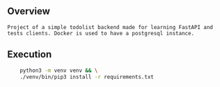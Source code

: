 ## Overview
    Project of a simple todolist backend made for learning FastAPI and tests clients. Docker is used to have a postgresql instance.
## Execution

```sh
    python3 -m venv venv && \
    ./venv/bin/pip3 install -r requirements.txt
```

<!-- ## Resources
FastAPI - https://fastapi.tiangolo.com/learn/
FastAPI Best Practices - https://github.com/zhanymkanov/fastapi-best-practices
Pydantic - https://docs.pydantic.dev/latest/
uvicorn - https://www.uvicorn.org/
Microservices Python FastAPI - https://www.geeksforgeeks.org/microservice-in-python-using-fastapi/

DB - https://fastapi.tiangolo.com/tutorial/sql-databases/
SQL Model(Instead of Sqlalchemy) - https://sqlmodel.tiangolo.com/
SQL Relations - https://docs.sqlalchemy.org/en/20/orm/basic_relationships.html#one-to-many

Perfect Project Setup - https://medium.com/@lawsontaylor/the-ultimate-fastapi-project-setup-fastapi-async-postgres-sqlmodel-pytest-and-docker-ed0c6afea11b

-- TESTS --
FastAPI Testing - https://fastapi.tiangolo.com/tutorial/testing/
httpx - https://www.python-httpx.org/
pytest - https://docs.pytest.org/en/stable/ -->